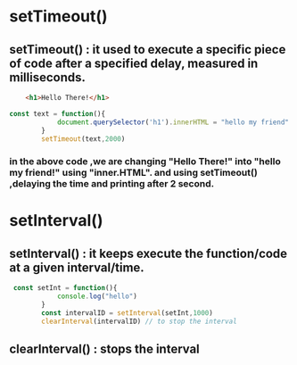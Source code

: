 # setTimeout()
## setTimeout() : it used to execute a specific piece of code after a specified delay, measured in milliseconds.

```html
    <h1>Hello There!</h1>
```
```js
const text = function(){
            document.querySelector('h1').innerHTML = "hello my friend"
        }
        setTimeout(text,2000)
```
### in the above code ,we are changing "Hello There!" into "hello my friend!" using "inner.HTML". and using setTimeout() ,delaying the time and printing after 2 second.


# setInterval()
## setInterval() : it keeps execute the function/code at a given interval/time.

```js
 const setInt = function(){
            console.log("hello")
        }
        const intervalID = setInterval(setInt,1000) 
        clearInterval(intervalID) // to stop the interval
```
## clearInterval() : stops the interval